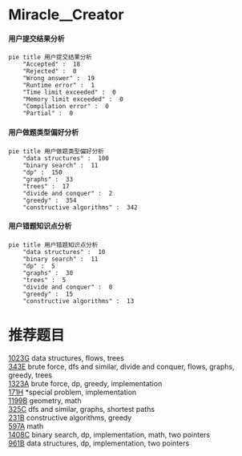 # Miracle__Creator

<!-- tabs:start -->



#### **用户提交结果分析**

```mermaid
pie title 用户提交结果分析
    "Accepted" :  18
    "Rejected" :  0
    "Wrong answer" :  19
    "Runtime error" :  1
    "Time limit exceeded" :  0
    "Memory limit exceeded" :  0
    "Compilation error" :  0
    "Partial" :  0
```

#### **用户做题类型偏好分析**

```mermaid
pie title 用户做题类型偏好分析
    "data structures" :  100
    "binary search" :  11
    "dp" :  150
    "graphs" :  33
    "trees" :  17
    "divide and conquer" :  2
    "greedy" :  354
    "constructive algorithms" :  342
```
#### **用户错题知识点分析**

```mermaid
pie title 用户错题知识点分析
    "data structures" :  10
    "binary search" :  11
    "dp" :  5
    "graphs" :  30
    "trees" :  5
    "divide and conquer" :  0
    "greedy" :  15
    "constructive algorithms" :  13
```



<!-- tabs:end -->
# 推荐题目
[1023G](https://codeforces.com/contest/1023/problem/G)		data structures,
                        flows,
                        trees		  
[343E](https://codeforces.com/contest/343/problem/E)		brute force,
                        dfs and similar,
                        divide and conquer,
                        flows,
                        graphs,
                        greedy,
                        trees		  
[1323A](https://codeforces.com/contest/1323/problem/A)		brute force,
                        dp,
                        greedy,
                        implementation		  
[171H](https://codeforces.com/contest/171/problem/H)		*special problem,
                        implementation		  
[1199B](https://codeforces.com/contest/1199/problem/B)		geometry,
                        math		  
[325C](https://codeforces.com/contest/325/problem/C)		dfs and similar,
                        graphs,
                        shortest paths		  
[231B](https://codeforces.com/contest/231/problem/B)		constructive algorithms,
                        greedy		  
[597A](https://codeforces.com/contest/597/problem/A)		math		  
[1408C](https://codeforces.com/contest/1408/problem/C)		binary search,
                        dp,
                        implementation,
                        math,
                        two pointers		  
[961B](https://codeforces.com/contest/961/problem/B)		data structures,
                        dp,
                        implementation,
                        two pointers		  

